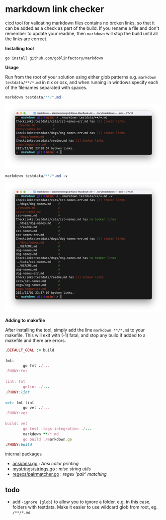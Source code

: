 # markdown link checker

cicd tool for validating markdown files contains no broken links, so that it can be added as a check as part of the build. If you rename a file and don't remember to update your readme, then `markdown` will stop the build until all the links are correct.

**Installing tool**

```
go install github.com/goblinfactory/markdown
```

**Usage**

Run from the root of your solution using either glob patterns e.g. `markdown testdata/**/*.md` in nix or osx, and when running in windows specify each of the filenames separated with spaces.

```css
markdown testdata/**/*.md
```
![markdown testdata/**/*.md](markdown2.png)

```css
markdown testdata/**/*.md -v
```
![markdown testdata/**/*.md -v](markdown1.png)

**Adding to makefile**

After installing the tool, simply add the line `markdown **/*.md` to your makefile. This will exit with (-1) fatal, and stop any build if added to a makefile and there are errors.


```ruby
.DEFAULT_GOAL := build

fmt:
		go fmt ./...
.PHONY:fmt

lint: fmt
		golint ./...
.PHONY:lint

vet: fmt lint
		go vet ./...
.PHONY:vet

build: vet
		go test -tags integration ./...
		markdown **/*.md
		go build ./markdown.go
.PHONY:build

```

internal packages

- [ansi/ansi.go](internal/ansi/ansi.go) : *Ansi color printing*
- [mystrings/strings.go](internal/mystrings/strings.go) : *misc string utils*
- [regexs/pairmatcher.go](internal/regexs/pairmatcher.go) : *regex 'pair' matching*

## todo

- add `-ignore {glob}` to allow you to ignore a folder. e.g. in this case, folders with testdata. Make it easier to use wildcard glob from root, eg. `/**/*.md`